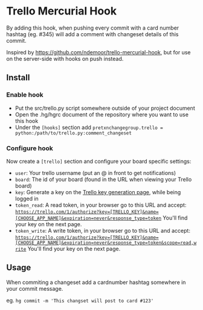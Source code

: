 Trello Mercurial Hook
=====================

By adding this hook, when pushing every commit with a card number hashtag (eg. #345) will add a comment with changeset details of this commit.

Inspired by https://github.com/ndemoor/trello-mercurial-hook, but for use on the server-side with hooks on push instead.

## Install


### Enable hook

- Put the src/trello.py script somewhere outside of your project document
- Open the .hg/hgrc document of the repository where you want to use this hook
- Under the <code>[hooks]</code> section add `pretxnchangegroup.trello = python:/path/to/trello.py:comment_changeset`

### Configure hook

Now create a <code>[trello]</code> section and configure your board specific settings:

- <code>user</code>: Your trello username (put an @ in front to get notifications)
- <code>board</code>: The id of your board (found in the URL when viewing your Trello board)
- <code>key</code>: Generate a key on the [Trello key generation page](https://trello.com/1/appKey/generate), while being logged in
- <code>token_read</code>: A read token, in your browser go to this URL and accept: <code>https://trello.com/1/authorize?key=[TRELLO_KEY]&name=[CHOOSE_APP_NAME]&expiration=never&response_type=token</code> You'll find your key on the next page.
- <code>token_write</code>: A write token, in your browser go to this URL and accept: <code>https://trello.com/1/authorize?key=[TRELLO_KEY]&name=[CHOOSE_APP_NAME]&expiration=never&response_type=token&scope=read,write</code> You'll find your key on the next page.

## Usage

When commiting a changeset add a cardnumber hashtag somewhere in your commit message.

eg. `hg commit -m 'This changset will post to card #123'`
